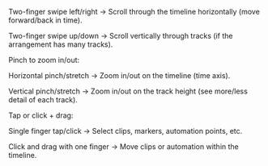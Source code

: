 Two-finger swipe left/right → Scroll through the timeline horizontally (move forward/back in time).

Two-finger swipe up/down → Scroll vertically through tracks (if the arrangement has many tracks).

Pinch to zoom in/out:

Horizontal pinch/stretch → Zoom in/out on the timeline (time axis).

Vertical pinch/stretch → Zoom in/out on the track height (see more/less detail of each track).

Tap or click + drag:

Single finger tap/click → Select clips, markers, automation points, etc.

Click and drag with one finger → Move clips or automation within the timeline.
